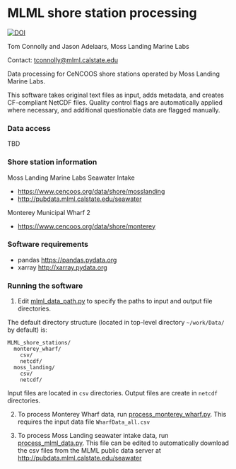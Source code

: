 # MLML shore station processing

[![DOI](https://zenodo.org/badge/134993576.svg)](https://zenodo.org/badge/latestdoi/134993576)

Tom Connolly and Jason Adelaars, Moss Landing Marine Labs

Contact: tconnolly@mlml.calstate.edu

Data processing for CeNCOOS shore stations operated by Moss Landing Marine Labs.

This software takes original text files as input, adds metadata, and creates CF-compliant NetCDF files. Quality control flags are automatically applied where necessary, and additional questionable data are flagged manually.

### Data access

TBD

### Shore station information

Moss Landing Marine Labs Seawater Intake
* https://www.cencoos.org/data/shore/mosslanding
* http://pubdata.mlml.calstate.edu/seawater

Monterey Municipal Wharf 2
* https://www.cencoos.org/data/shore/monterey

### Software requirements

* pandas https://pandas.pydata.org
* xarray http://xarray.pydata.org

### Running the software

1. Edit [mlml_data_path.py](mlml_data_path.py) to specify the paths to input and output file directories.

The default directory structure (located in top-level directory `~/work/Data/` by default) is:
```
MLML_shore_stations/
  monterey_wharf/
    csv/          
    netcdf/       
  moss_landing/
    csv/          
    netcdf/       
```
Input files are located in `csv` directories. Output files are create in `netcdf` directories.

2. To process Monterey Wharf data, run [process_monterey_wharf.py](moss_landing/process_monterey_wharf.py). This requires the input data file `WharfData_all.csv`

3. To process Moss Landing seawater intake data, run [process_mlml_data.py](moss_landing/process_mlml_data.py). This file can be edited to automatically download the csv files from the MLML public data server at http://pubdata.mlml.calstate.edu/seawater
